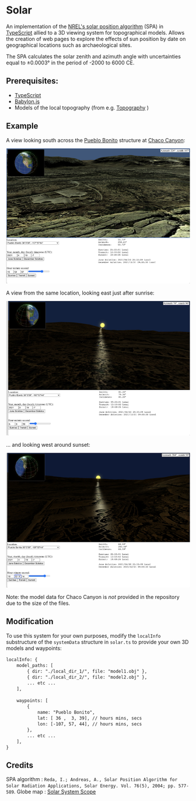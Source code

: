 # Solar

An implementation of the [NREL's solar position algorithm](https://midcdmz.nrel.gov/spa/) (SPA) in [TypeScript](https://www.typescriptlang.org/) allied to a 3D viewing system for topographical models. Allows the creation of web pages to explore the effects of sun position by date on geographical locations such as archaeological sites.

The SPA calculates the solar zenith and azimuth angle with uncertainties equal to ±0.0003° in the period of -2000 to 6000 CE.

## Prerequisites:

- [TypeScript](https://www.typescriptlang.org/)
- [Babylon.js](https://www.babylonjs.com/)
- Models of the local topography (from e.g. [Topography](https://github.com/JohnGrime/Topography) )

## Example

A view looking south across the [Pueblo Bonito](https://en.wikipedia.org/wiki/Pueblo_Bonito) structure at [Chaco Canyon](https://www.nps.gov/chcu/index.htm):

![View from Pueblo Bonito](browser.small.jpg)

A view from the same location, looking east just after sunrise:

![Sunrise at Pueblo Bonito](browser.small.sunrise.jpg)

... and looking west around sunset:

![Sunset at Pueblo Bonito](browser.small.sunset.jpg)

Note: the model data for Chaco Canyon is *not* provided in the repository due to the size of the files.

## Modification

To use this system for your own purposes, modify the `localInfo` substructure of the `systemData` structure in `solar.ts` to provide your own 3D models and waypoints:

```
localInfo: {
	model_paths: [
		{ dir: "./local_dir_1/", file: "model1.obj" },
		{ dir: "./local_dir_2/", file: "model2.obj" },
		... etc ...
	],

	waypoints: [
		{
			name: "Pueblo Bonito",
			lat: [ 36 ,  3, 39], // hours mins, secs
			lon: [-107, 57, 44], // hours mins, secs
		},
		... etc ...
	],
}
```

## Credits

SPA algorithm : `Reda, I.; Andreas, A., Solar Position Algorithm for Solar Radiation Applications, Solar Energy. Vol. 76(5), 2004; pp. 577-589`.
Globe map : [Solar System Scope](https://www.solarsystemscope.com/textures/)
